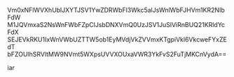 Vm0xNFlWVXhUblJXYTJSV1YwZDRWbFl3Wkc5alJsWnlWbFJHVm1KR2NIbFdW
M1JQVmxaS2NsWnFWbFZpClJsbDNXVmQ0UzJSV1JuSlViRnBUQ21KRldYcFdX
SEJEVkRKU1IxWnVWbUZTTW5ob1EyMVdjVkZVVmxKTgpiVkl6VkcweFYxZEdT
bFZOUlhSRVltMW9NVmt5WXpsUVVXOUxaVWR3YkFvS2FuTjMKCnVydA==

iar